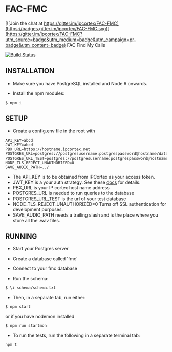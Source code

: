 # FAC-FMC

[![Join the chat at https://gitter.im/ipcortex/FAC-FMC](https://badges.gitter.im/ipcortex/FAC-FMC.svg)](https://gitter.im/ipcortex/FAC-FMC?utm_source=badge&utm_medium=badge&utm_campaign=pr-badge&utm_content=badge)
FAC Find My Calls

[![Build Status](https://travis-ci.org/ipcortex/FAC-FMC.svg?branch=master)](https://travis-ci.org/ipcortex/FAC-FMC)

## INSTALLATION

* Make sure you have PostgreSQL installed and Node 6 onwards. 

* Install the npm modules:

```
$ npm i
```

## SETUP

* Create a config.env file in the root with 
```
API_KEY=abcd
JWT_KEY=abcd
PBX_URL=https://hostname.ipcortex.net
POSTGRES_URL=postgres://postgresusername:postgrespassword@hostname/databasename
POSTGRES_URL_TEST=postgres://postgresusername:postgrespassword@hostname/databasename
NODE_TLS_REJECT_UNAUTHORIZED=0
SAVE_AUDIO_PATH=../
```

* The API_KEY is to be obtained from IPCortex as your access token.
* JWT_KEY is a your auth strategy. See these [docs](https://github.com/dwyl/hapi-auth-jwt2) for details.
* PBX_URL is your IP cortex host name address
* POSTGRES_URL is needed to run queries to the database
* POSTGRES_URL_TEST is the url of your test database
* NODE_TLS_REJECT_UNAUTHORIZED=0 Turns off SSL authentication for development purposes.
* SAVE_AUDIO_PATH needs a trailing slash and is the place where you store all the .wav files. 


## RUNNING

* Start your Postgres server 

* Create a database called 'fmc'

* Connect to your fmc database

* Run the schema:

```
$ \i schema/schema.txt
```

* Then, in a separate tab, run either:

```
$ npm start
```
or if you have nodemon installed

```
$ npm run startmon 
```

* To run the tests, run the following in a separate terminal tab:
```
npm t
```

